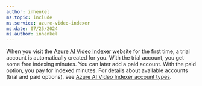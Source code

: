 ```yaml
---
author: inhenkel
ms.topic: include 
ms.service: azure-video-indexer
ms.date: 07/25/2024
ms.author: inhenkel
---
```

When you visit the [Azure AI Video Indexer](https://www.videoindexer.ai/) website for the first time, a trial account is automatically created for you. With the trial account, you get some free indexing minutes. You can later add a paid account. With the paid option, you pay for indexed minutes. For details about available accounts (trial and paid options), see [Azure AI Video Indexer account types](../accounts-overview.md).
